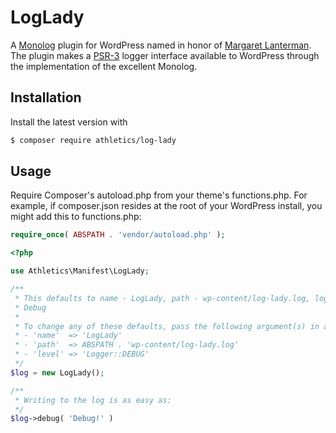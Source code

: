 LogLady
=======

A [Monolog](https://github.com/Seldaek/monolog) plugin for WordPress named in honor of [Margaret Lanterman](https://en.wikipedia.org/wiki/Log_Lady). The plugin makes a [PSR-3](https://github.com/php-fig/fig-standards/blob/master/accepted/PSR-3-logger-interface.md) logger interface available to WordPress through the implementation of the excellent Monolog.

Installation
------------

Install the latest version with

```bash
$ composer require athletics/log-lady
```

Usage
-----

Require Composer's autoload.php from your theme's functions.php. For example, if composer.json resides at the root of your WordPress install, you might add this to functions.php:

```php
require_once( ABSPATH . 'vendor/autoload.php' );
```

```php
<?php

use Athletics\Manifest\LogLady;

/**
 * This defaults to name - LogLady, path - wp-content/log-lady.log, log level - 
 * Debug
 *
 * To change any of these defaults, pass the following argument(s) in an array:
 * - 'name'  => 'LogLady'
 * - 'path'  => ABSPATH . 'wp-content/log-lady.log'
 * - 'level' => 'Logger::DEBUG'
 */
$log = new LogLady();

/**
 * Writing to the log is as easy as:
 */
$log->debug( 'Debug!' )
```